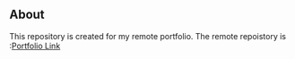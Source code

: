 ## About
This repository is created for my remote portfolio. 
The remote repoistory is :[Portfolio Link](https://anishmaharjan.netlify.app/)
